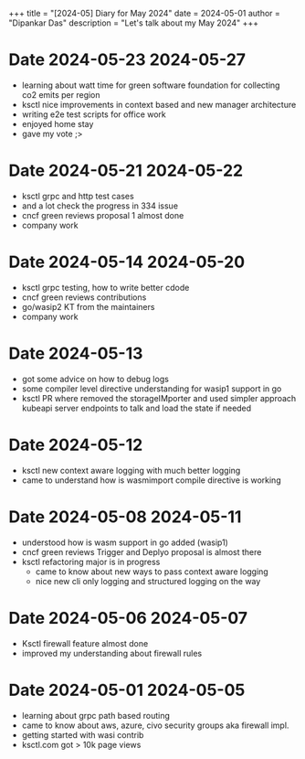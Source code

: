 +++
title = "[2024-05] Diary for May 2024"
date = 2024-05-01
author = "Dipankar Das"
description = "Let's talk about my May 2024"
+++

# Date 2024-05-23 2024-05-27
* learning about watt time for green software foundation for collecting co2 emits per region
* ksctl nice improvements in context based and new manager architecture
* writing e2e test scripts for office work
* enjoyed home stay
* gave my vote ;>

# Date 2024-05-21 2024-05-22
* ksctl grpc and http test cases
* and a lot check the progress in 334 issue
* cncf green reviews proposal 1 almost done
* company work

# Date 2024-05-14 2024-05-20
* ksctl grpc testing, how to write better cdode
* cncf green reviews contributions
* go/wasip2 KT from the maintainers
* company work

# Date 2024-05-13
* got some advice on how to debug logs
* some compiler level directive understanding for wasip1 support in go
* ksctl PR where removed the storageIMporter and used simpler approach kubeapi server endpoints to talk and load the state if needed

# Date 2024-05-12
* ksctl new context aware logging with much better logging
* came to understand how is wasmimport compile directive is working

# Date 2024-05-08 2024-05-11
* understood how is wasm support in go added (wasip1)
* cncf green reviews Trigger and Deplyo proposal is almost there
* ksctl refactoring major is in progress
  * came to know about new ways to pass context aware logging
  * nice new cli only logging and structured logging on the way

# Date 2024-05-06 2024-05-07
* Ksctl firewall feature almost done
* improved my understanding about firewall rules

# Date 2024-05-01 2024-05-05
* learning about grpc path based routing
* came to know about aws, azure, civo security groups aka firewall impl.
* getting started with wasi contrib
* ksctl.com got > 10k page views
